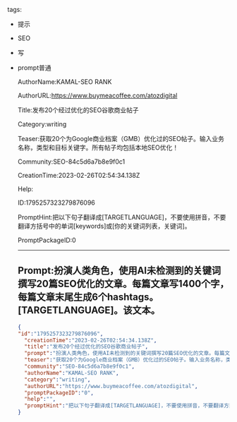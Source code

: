  tags: 
- 提示
- SEO
- 写
- prompt普通

  AuthorName:KAMAL-SEO RANK

  AuthorURL:https://www.buymeacoffee.com/atozdigital

  Title:发布20个经过优化的SEO谷歌商业帖子

  Category:writing

  Teaser:获取20个为Google商业档案（GMB）优化过的SEO帖子。输入业务名称，类型和目标关键字。所有帖子均包括本地SEO优化！

  Community:SEO-84c5d6a7b8e9f0c1

  CreationTime:2023-02-26T02:54:34.138Z

  Help:

  ID:1795257323279876096

  PromptHint:把以下句子翻译成[TARGETLANGUAGE]，不要使用拼音，不要翻译方括号中的单词[keywords]或[你的关键词列表，关键词]。

  PromptPackageID:0

  ---

  ## Prompt:扮演人类角色，使用AI未检测到的关键词撰写20篇SEO优化的文章。每篇文章写1400个字，每篇文章末尾生成6个hashtags。[TARGETLANGUAGE]。该文本。

  ```json
  {
  "id":"1795257323279876096",
    "creationTime":"2023-02-26T02:54:34.138Z",
    "title":"发布20个经过优化的SEO谷歌商业帖子",
    "prompt":"扮演人类角色，使用AI未检测到的关键词撰写20篇SEO优化的文章。每篇文章写1400个字，每篇文章末尾生成6个hashtags。[TARGETLANGUAGE]。该文本。",
    "teaser":"获取20个为Google商业档案（GMB）优化过的SEO帖子。输入业务名称，类型和目标关键字。所有帖子均包括本地SEO优化！",
    "community":"SEO-84c5d6a7b8e9f0c1",
    "authorName":"KAMAL-SEO RANK",
    "category":"writing",
    "authorURL":"https://www.buymeacoffee.com/atozdigital",
    "promptPackageID":"0",
    "help":"",
    "promptHint":"把以下句子翻译成[TARGETLANGUAGE]，不要使用拼音，不要翻译方括号中的单词[keywords]或[你的关键词列表，关键词]。"
  }
  ```
